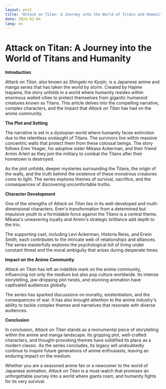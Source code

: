 ```yaml
---
layout: post
title: "Attack on Titan: A Journey into the World of Titans and Humanity"
date: 2024-02-04
lang: en
---
```


# Attack on Titan: A Journey into the World of Titans and Humanity

**Introduction**

_Attack on Titan_, also known as _Shingeki no Kyojin_, is a Japanese anime and manga series that has taken the world by storm. Created by Hajime Isayama, the story unfolds in a world where humanity resides within enormous walled cities to protect themselves from gigantic humanoid creatures known as Titans. This article delves into the compelling narrative, complex characters, and the impact that _Attack on Titan_ has had on the anime community.

**The Plot and Setting**

The narrative is set in a dystopian world where humanity faces extinction due to the relentless onslaught of Titans. The survivors live within massive concentric walls that protect them from these colossal beings. The story follows Eren Yeager, his adoptive sister Mikasa Ackerman, and their friend Armin Arlert as they join the military to combat the Titans after their hometown is destroyed.

As the plot unfolds, deeper mysteries surrounding the Titans, the origin of the walls, and the truth behind the existence of these monstrous creatures come to light. The series explores themes of survival, sacrifice, and the consequences of discovering uncomfortable truths.

**Character Development**

One of the strengths of _Attack on Titan_ lies in its well-developed and multi-dimensional characters. Eren's transformation from a determined but impulsive youth to a formidable force against the Titans is a central theme. Mikasa's unwavering loyalty and Armin's strategic brilliance add depth to the trio.

The supporting cast, including Levi Ackerman, Historia Reiss, and Erwin Smith, each contributes to the intricate web of relationships and alliances. The series masterfully explores the psychological toll of living under constant threat and the moral ambiguity that arises during desperate times.

**Impact on the Anime Community**

_Attack on Titan_ has left an indelible mark on the anime community, influencing not only the medium but also pop culture worldwide. Its intense storytelling, jaw-dropping plot twists, and stunning animation have captivated audiences globally.

The series has sparked discussions on morality, existentialism, and the consequences of war. It has also brought attention to the anime industry's ability to tackle complex themes and narratives that resonate with diverse audiences.

**Conclusion**

In conclusion, _Attack on Titan_ stands as a monumental piece of storytelling within the anime and manga landscape. Its gripping plot, well-crafted characters, and thought-provoking themes have solidified its place as a modern classic. As the series concludes, its legacy will undoubtedly continue to inspire future generations of anime enthusiasts, leaving an enduring impact on the medium.

Whether you are a seasoned anime fan or a newcomer to the world of Japanese animation, _Attack on Titan_ is a must-watch that promises an unforgettable journey into a world where giants roam, and humanity fights for its very survival.
